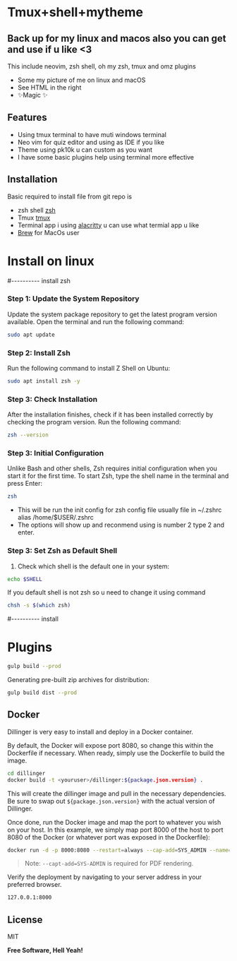 # Tmux+shell+mytheme
## Back up for my linux and macos also you can get and use if u like <3

This include neovim, zsh shell, oh my zsh, tmux and omz plugins

- Some my picture of me on linux and macOS
- See HTML in the right
- ✨Magic ✨

## Features

- Using tmux terminal to have muti windows terminal
- Neo vim for quiz editor and using as IDE if you like
- Theme using pk10k u can custom as you want
- I have some basic plugins help using terminal more effective

## Installation

Basic required to install file from git repo is 
- zsh shell [zsh](https://www.zsh.org/)
- Tmux [tmux](https://github.com/tmux/tmux)
- Terminal app i using [alacritty](https://github.com/alacritty/alacritty) u can use what termial app u like
- [Brew](https://brew.sh/) for MacOs user

# Install on linux 
#---------- install zsh
### Step 1: Update the System Repository

Update the system package repository to get the latest program version available. Open the terminal and run the following command:

```bash
sudo apt update
```

### Step 2: Install Zsh
Run the following command to install Z Shell on Ubuntu:
```bash
sudo apt install zsh -y
```
### Step 3: Check Installation
After the installation finishes, check if it has been installed correctly by checking the program version. Run the following command:
```bash
zsh --version
```
### Step 3: Initial Configuration
Unlike Bash and other shells, Zsh requires initial configuration when you start it for the first time. To start Zsh, type the shell name in the terminal and press Enter:
```bash
zsh
```
- This will be run the init config for zsh config file usually file in ~/.zshrc alias /home/$USER/.zshrc
- The options will show up and reconmend using is number 2 type 2 and enter.

### Step 3: Set Zsh as Default Shell
1. Check which shell is the default one in your system:
```bash
echo $SHELL
```
If you default shell is not zsh so u need to change it using command
```bash
chsh -s $(which zsh)
```

#---------- install 

# Plugins




```sh
gulp build --prod
```

Generating pre-built zip archives for distribution:

```sh
gulp build dist --prod
```

## Docker

Dillinger is very easy to install and deploy in a Docker container.

By default, the Docker will expose port 8080, so change this within the
Dockerfile if necessary. When ready, simply use the Dockerfile to
build the image.

```sh
cd dillinger
docker build -t <youruser>/dillinger:${package.json.version} .
```

This will create the dillinger image and pull in the necessary dependencies.
Be sure to swap out `${package.json.version}` with the actual
version of Dillinger.

Once done, run the Docker image and map the port to whatever you wish on
your host. In this example, we simply map port 8000 of the host to
port 8080 of the Docker (or whatever port was exposed in the Dockerfile):

```sh
docker run -d -p 8000:8080 --restart=always --cap-add=SYS_ADMIN --name=dillinger <youruser>/dillinger:${package.json.version}
```

> Note: `--capt-add=SYS-ADMIN` is required for PDF rendering.

Verify the deployment by navigating to your server address in
your preferred browser.

```sh
127.0.0.1:8000
```

## License

MIT

**Free Software, Hell Yeah!**

[//]: # (These are reference links used in the body of this note and get stripped out when the markdown processor does its job. There is no need to format nicely because it shouldn't be seen. Thanks SO - http://stackoverflow.com/questions/4823468/store-comments-in-markdown-syntax)

   [dill]: <https://github.com/joemccann/dillinger>
   [git-repo-url]: <https://github.com/joemccann/dillinger.git>
   [john gruber]: <http://daringfireball.net>
   [df1]: <http://daringfireball.net/projects/markdown/>
   [markdown-it]: <https://github.com/markdown-it/markdown-it>
   [Ace Editor]: <http://ace.ajax.org>
   [node.js]: <http://nodejs.org>
   [Twitter Bootstrap]: <http://twitter.github.com/bootstrap/>
   [jQuery]: <http://jquery.com>
   [@tjholowaychuk]: <http://twitter.com/tjholowaychuk>
   [express]: <http://expressjs.com>
   [AngularJS]: <http://angularjs.org>
   [Gulp]: <http://gulpjs.com>

   [PlDb]: <https://github.com/joemccann/dillinger/tree/master/plugins/dropbox/README.md>
   [PlGh]: <https://github.com/joemccann/dillinger/tree/master/plugins/github/README.md>
   [PlGd]: <https://github.com/joemccann/dillinger/tree/master/plugins/googledrive/README.md>
   [PlOd]: <https://github.com/joemccann/dillinger/tree/master/plugins/onedrive/README.md>
   [PlMe]: <https://github.com/joemccann/dillinger/tree/master/plugins/medium/README.md>
   [PlGa]: <https://github.com/RahulHP/dillinger/blob/master/plugins/googleanalytics/README.md>
